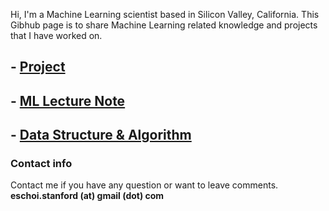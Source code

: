 Hi, I'm a Machine Learning scientist based in Silicon Valley, California. 
This Gibhub page is to share Machine Learning related knowledge and projects that I have worked on.

## **-** [Project](project/README.md)

## **-** [ML Lecture Note](lecture_note/README.md)

## **-** [Data Structure & Algorithm](dsa/dsa.md)

### Contact info
Contact me if you have any question or want to leave comments. 
**eschoi.stanford (at) gmail (dot) com**
